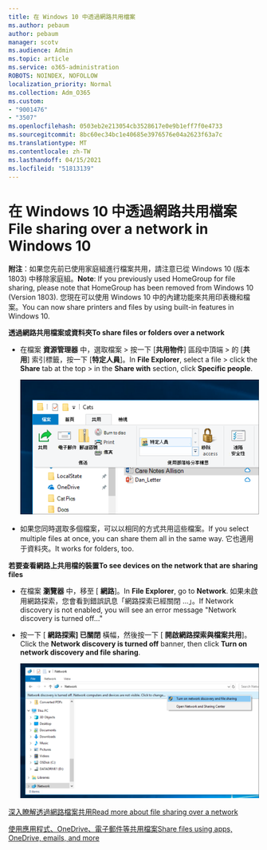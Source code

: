 ```yaml
---
title: 在 Windows 10 中透過網路共用檔案
ms.author: pebaum
author: pebaum
manager: scotv
ms.audience: Admin
ms.topic: article
ms.service: o365-administration
ROBOTS: NOINDEX, NOFOLLOW
localization_priority: Normal
ms.collection: Adm_O365
ms.custom:
- "9001476"
- "3507"
ms.openlocfilehash: 0503eb2e213054cb3528617e0e9b1eff7f0e4733
ms.sourcegitcommit: 8bc60ec34bc1e40685e3976576e04a2623f63a7c
ms.translationtype: MT
ms.contentlocale: zh-TW
ms.lasthandoff: 04/15/2021
ms.locfileid: "51813139"
---
```

# <a name="file-sharing-over-a-network-in-windows-10"></a><span data-ttu-id="ef94d-102">在 Windows 10 中透過網路共用檔案</span><span class="sxs-lookup"><span data-stu-id="ef94d-102">File sharing over a network in Windows 10</span></span>

<span data-ttu-id="ef94d-103">**附注**：如果您先前已使用家庭組進行檔案共用，請注意已從 Windows 10 (版本 1803) 中移除家庭組。</span><span class="sxs-lookup"><span data-stu-id="ef94d-103">**Note**: If you previously used HomeGroup for file sharing, please note that HomeGroup has been removed from Windows 10 (Version 1803).</span></span> <span data-ttu-id="ef94d-104">您現在可以使用 Windows 10 中的內建功能來共用印表機和檔案。</span><span class="sxs-lookup"><span data-stu-id="ef94d-104">You can now share printers and files by using built-in features in Windows 10.</span></span>

<span data-ttu-id="ef94d-105">**透過網路共用檔案或資料夾**</span><span class="sxs-lookup"><span data-stu-id="ef94d-105">**To share files or folders over a network**</span></span>

- <span data-ttu-id="ef94d-106">在檔案 **資源管理器** 中，選取檔案 > 按一下 [**共用物件**] 區段中頂端 > 的 [**共用**] 索引標籤，按一下 [**特定人員**]。</span><span class="sxs-lookup"><span data-stu-id="ef94d-106">In **File Explorer**, select a file > click the **Share** tab at the top > in the **Share with** section, click **Specific people**.</span></span>

    ![與特定人員共用檔案。](media/share-with-specific-people.png)
          
- <span data-ttu-id="ef94d-108">如果您同時選取多個檔案，可以以相同的方式共用這些檔案。</span><span class="sxs-lookup"><span data-stu-id="ef94d-108">If you select multiple files at once, you can share them all in the same way.</span></span> <span data-ttu-id="ef94d-109">它也適用于資料夾。</span><span class="sxs-lookup"><span data-stu-id="ef94d-109">It works for folders, too.</span></span>

<span data-ttu-id="ef94d-110">**若要查看網路上共用檔的裝置**</span><span class="sxs-lookup"><span data-stu-id="ef94d-110">**To see devices on the network that are sharing files**</span></span>

- <span data-ttu-id="ef94d-111">在檔案 **瀏覽器** 中，移至 [ **網路**]。</span><span class="sxs-lookup"><span data-stu-id="ef94d-111">In **File Explorer**, go to **Network**.</span></span> <span data-ttu-id="ef94d-112">如果未啟用網路探索，您會看到錯誤訊息「網路探索已經關閉 ...」。</span><span class="sxs-lookup"><span data-stu-id="ef94d-112">If Network discovery is not enabled, you will see an error message "Network discovery is turned off..."</span></span>

- <span data-ttu-id="ef94d-113">按一下 [ **網路探索] 已關閉** 橫幅，然後按一下 [ **開啟網路探索與檔案共用**]。</span><span class="sxs-lookup"><span data-stu-id="ef94d-113">Click the **Network discovery is turned off** banner, then click **Turn on network discovery and file sharing**.</span></span>

    ![開啟網路探索和檔案共用。](media/turn-on-network-discovery.png)

[<span data-ttu-id="ef94d-115">深入瞭解透過網路檔案共用</span><span class="sxs-lookup"><span data-stu-id="ef94d-115">Read more about file sharing over a network</span></span>](https://support.microsoft.com/help/4092694/windows-10-file-sharing-over-a-network)

[<span data-ttu-id="ef94d-116">使用應用程式、OneDrive、電子郵件等共用檔案</span><span class="sxs-lookup"><span data-stu-id="ef94d-116">Share files using apps, OneDrive, emails, and more</span></span>](https://support.microsoft.com/help/4027674/windows-10-share-files-in-file-explorer)
